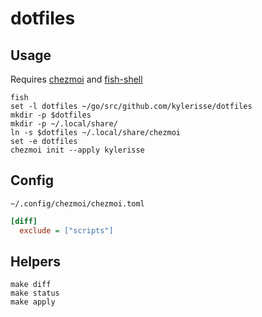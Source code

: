 # dotfiles

## Usage

Requires [chezmoi](https://github.com/twpayne/chezmoi) and [fish-shell](https://github.com/fish-shell/fish-shell)

```
fish
set -l dotfiles ~/go/src/github.com/kylerisse/dotfiles
mkdir -p $dotfiles
mkdir -p ~/.local/share/
ln -s $dotfiles ~/.local/share/chezmoi
set -e dotfiles
chezmoi init --apply kylerisse
```

## Config

`~/.config/chezmoi/chezmoi.toml`
```INI
[diff]
  exclude = ["scripts"]
```

## Helpers

```
make diff
make status
make apply
```
